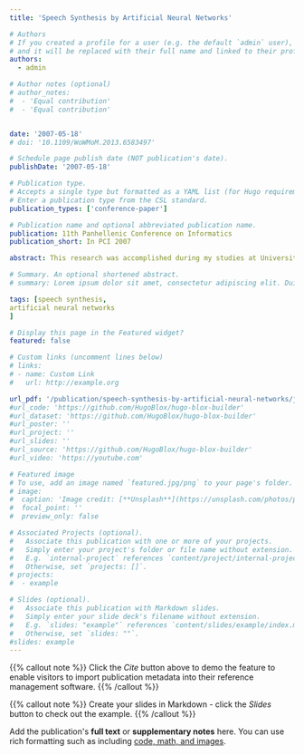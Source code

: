 ```yaml
---
title: 'Speech Synthesis by Artificial Neural Networks'

# Authors
# If you created a profile for a user (e.g. the default `admin` user), write the username (folder name) here
# and it will be replaced with their full name and linked to their profile.
authors:
  - admin

# Author notes (optional)
# author_notes:
#  - 'Equal contribution'
#  - 'Equal contribution'


date: '2007-05-18'
# doi: '10.1109/WoWMoM.2013.6583497'

# Schedule page publish date (NOT publication's date).
publishDate: '2007-05-18'

# Publication type.
# Accepts a single type but formatted as a YAML list (for Hugo requirements).
# Enter a publication type from the CSL standard.
publication_types: ['conference-paper']

# Publication name and optional abbreviated publication name.
publication: 11th Panhellenic Conference on Informatics 
publication_short: In PCI 2007

abstract: This research was accomplished during my studies at University of Sussex under supervision of Dr Si Wu. The whole project was focused on speech synthesis by artificial neural networks. The objective of the whole research is to implement an improvement of the speech synthesis process. A different approach on some speech synthesis procedures was introduced by neural networks. That approach was independent from any language. It was able to learn and follow the rules of the language but it wasn’t based on them. The main difference of this approach compared with the previous ones is that this one produces speech directly. The network will be able to produce directly speech instead of classifying sound segments. A multi layer perceptron with two layers will be designed and trained. The main input of the network was a phoneme paired with a stress value. The whole approach was presented in English language. A text to acoustic English dictionary was used for the transformation of the plain text to a sequence of phonemes. Unfortunately the performance of the network wasn’t the expected one. The network was trained but it was impossible to generalise its performance for bigger vocabulary.

# Summary. An optional shortened abstract.
# summary: Lorem ipsum dolor sit amet, consectetur adipiscing elit. Duis posuere tellus ac convallis placerat. Proin tincidunt magna sed ex sollicitudin condimentum.

tags: [speech synthesis,
artificial neural networks
]

# Display this page in the Featured widget?
featured: false

# Custom links (uncomment lines below)
# links:
# - name: Custom Link
#   url: http://example.org

url_pdf: '/publication/speech-synthesis-by-artificial-neural-networks/journal-article.pdf'
#url_code: 'https://github.com/HugoBlox/hugo-blox-builder'
#url_dataset: 'https://github.com/HugoBlox/hugo-blox-builder'
#url_poster: ''
#url_project: ''
#url_slides: ''
#url_source: 'https://github.com/HugoBlox/hugo-blox-builder'
#url_video: 'https://youtube.com'

# Featured image
# To use, add an image named `featured.jpg/png` to your page's folder.
# image:
#  caption: 'Image credit: [**Unsplash**](https://unsplash.com/photos/pLCdAaMFLTE)'
#  focal_point: ''
#  preview_only: false

# Associated Projects (optional).
#   Associate this publication with one or more of your projects.
#   Simply enter your project's folder or file name without extension.
#   E.g. `internal-project` references `content/project/internal-project/index.md`.
#   Otherwise, set `projects: []`.
# projects:
#  - example

# Slides (optional).
#   Associate this publication with Markdown slides.
#   Simply enter your slide deck's filename without extension.
#   E.g. `slides: "example"` references `content/slides/example/index.md`.
#   Otherwise, set `slides: ""`.
#slides: example
---
```


{{% callout note %}}
Click the _Cite_ button above to demo the feature to enable visitors to import publication metadata into their reference management software.
{{% /callout %}}

{{% callout note %}}
Create your slides in Markdown - click the _Slides_ button to check out the example.
{{% /callout %}}

Add the publication's **full text** or **supplementary notes** here. You can use rich formatting such as including [code, math, and images](https://docs.hugoblox.com/content/writing-markdown-latex/).
